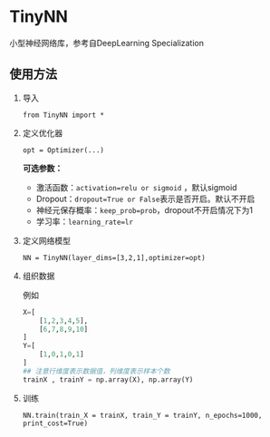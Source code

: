 # TinyNN
小型神经网络库，参考自DeepLearning Specialization

## 使用方法

1. 导入

   `from TinyNN import *`

2. 定义优化器

   `opt = Optimizer(...)`

   **可选参数：**

   - 激活函数：`activation=relu or sigmoid` ，默认sigmoid
   - Dropout：`dropout=True or False`表示是否开启。默认不开启
   - 神经元保存概率：`keep_prob=prob`，dropout不开启情况下为1
   - 学习率：`learning_rate=lr`

3. 定义网络模型

   `NN = TinyNN(layer_dims=[3,2,1],optimizer=opt)`

4. 组织数据

   例如

   ```python
   X=[
       [1,2,3,4,5],
       [6,7,8,9,10]
   ]
   Y=[
       [1,0,1,0,1]
   ]
   ## 注意行维度表示数据值，列维度表示样本个数
   trainX , trainY = np.array(X), np.array(Y) 
   ```

5. 训练

   `NN.train(train_X = trainX, train_Y = trainY, n_epochs=1000, print_cost=True)`

   ​